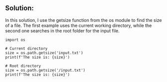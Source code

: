 ## Solution:
In this solution, I use the getsize function from the os module to find the size of a file. The first example uses the current working directory, while the second one searches in the root folder for the input file. 
```
import os

# Current directory
size = os.path.getsize('input.txt')
print(f'The size is: {size}')

# Root directory
size = os.path.getsize('/input.txt')
print(f'The size is: {size}')
```
